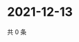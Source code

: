 # 2021-12-13

共 0 条

<!-- BEGIN WEIBO -->
<!-- 最后更新时间 Mon Dec 13 2021 10:28:03 GMT+0800 (China Standard Time) -->

<!-- END WEIBO -->
